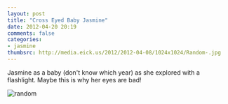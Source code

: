 ```yaml
---
layout: post
title: "Cross Eyed Baby Jasmine"
date: 2012-04-20 20:19
comments: false
categories: 
- jasmine
thumbsrc: http://media.eick.us/2012/2012-04-08/1024x1024/Random-.jpg
---
```

Jasmine as a baby (don't know which year) as she explored with a flashlight.  Maybe this is why her eyes are bad!

![random](http://media.eick.us/media/photographs/2012/2012-04-08/Random-.jpg)

